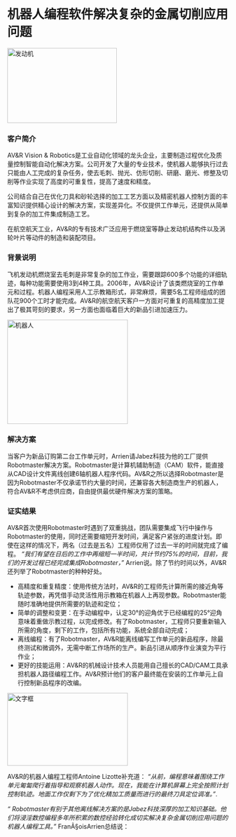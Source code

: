 # 机器人编程软件解决复杂的金属切削应用问题

<img width="250" height="171" src="/assets/images/success/Complex%20Material%20Removal_files/image001.jpg" class="alignLeft" alt="发动机">

### 客户简介

 AV&R Vision & Robotics是工业自动化领域的龙头企业，主要制造过程优化及质量控制智能自动化解决方案。公司开发了大量的专业技术，使机器人能够执行过去只能由人工完成的复杂任务，使去毛刺、抛光、仿形切削、研磨、磨光、修整及切削等作业实现了高度的可重复性，提高了速度和精度。

公司结合自己在优化刀具和砂轮选择的加工工艺方面以及精密机器人控制方面的丰富知识提供精心设计的解决方案，实现差异化。不仅提供工作单元，还提供从简单到复杂的加工件集成制造工艺。

在航空航天工业，AV&R的专有技术广泛应用于燃烧室等静止发动机结构件以及涡轮叶片等动件的制造和装配项目。

### 背景说明

飞机发动机燃烧室去毛刺是非常复杂的加工作业，需要跟踪600多个功能的详细轨迹，每种功能需要使用3到4种工具。2006年，AV&R设计了该类燃烧室的工作单元和过程。机器人编程采用人工示教箱形式，非常麻烦，需要5名工程师组成的团队花900个工时才能完成。AV&R的航空航天客户一方面对可重复的高精度加工提出了极其苛刻的要求，另一方面也面临着巨大的新品引进加速压力。

<img width="275" height="238" src="/assets/images/success/Complex%20Material%20Removal_files/image002.jpg" class="alignLeft" alt="机器人">

### 解决方案

当客户为新品订购第二台工作单元时，Arrien请Jabez科技为他的工厂提供Robotmaster解决方案。Robotmaster是计算机辅助制造（CAM）软件，能直接从CAD设计文件离线创建6轴机器人程序代码。AV&R之所以选择Robotmaster是因为Robotmaster不仅承诺节约大量的时间，还兼容各大制造商生产的机器人，符合AV&R不考虑供应商，自由提供最优硬件解决方案的策略。

### 证实结果

 AV&R首次使用Robotmaster时遇到了双重挑战，团队需要集成飞行中操作与Robotmaster的使用，同时还需要缩短开发时间，满足客户紧张的进度计划。即使在这样的情况下，两名（过去是五名）工程师仅用了过去一半的时间就完成了编程。 *“我们有望在日后的工作中再缩短一半时间，共计节约75%的时间，目前，我们的开发过程已经完成集成Robotmaster，”*  Arrien说。除了节约时间以外，AV&R还列举了Robotmaster的种种好处。

* 高精度和重复精度：使用传统方法时，AV&R的工程师先计算所需的接近角等轨迹参数，再凭借手动灵活性用示教箱在机器人上再现参数。Robotmaster能随时准确地提供所需要的轨迹和定位；
* 简单的调整和变更：在手动编程中，认定30°的迎角优于已经编程的25°迎角意味着重做示教过程，以完成修改。有了Robotmaster，工程师只要重新输入所需的角度，剩下的工作，包括所有功能，系统全部自动完成；
* 离线编程：有了Robotmaster，AV&R能离线编写工作单元的新品程序，除最终测试和微调外，无需中断工作场所的生产。新品引进从顺序作业演变为平行作业；
* 更好的技能运用：AV&R的机械设计技术人员能用自己擅长的CAD/CAM工具承担机器人路径编程工作。AV&R预计他们的客户最终能在安装的工作单元上自行控制新品程序的改编。

<img width="275" height="166" src="/assets/images/success/Complex%20Material%20Removal_files/image003.jpg" alt="文字框" class="alignLeft">

 AV&R的机器人编程工程师Antoine Lizotte补充道： *“从前，编程意味着围绕工作单元匍匐爬行着指导和观察机器人动作。现在，我能在计算机屏幕上完全按照计划控制轨迹。地面工作仅剩下为了优化精加工质量而进行的最终刀具定位调准。”*.

*“ Robotmaster有别于其他离线解决方案的是Jabez科技深厚的加工知识基础。他们将浸淫数控编程多年所积累的数控经验转化成切实解决复杂金属切削应用问题的机器人编程工具。”* FranÃ§oisArrien总结说：